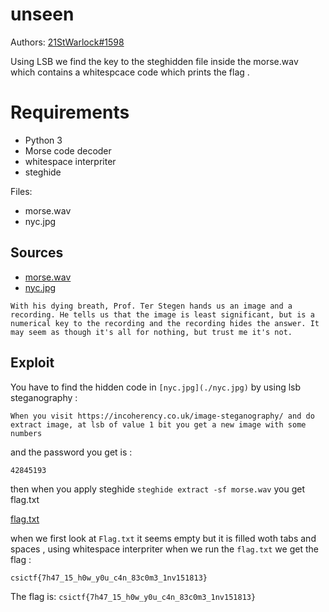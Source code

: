 # unseen

Authors: [21StWarlock#1598](21StWarlock#1598)

Using LSB we find the key to the steghidden file inside the morse.wav which contains a whitespcace code which prints the flag .
# Requirements

- Python 3
- Morse code decoder
- whitespace interpriter 
- steghide

Files: 
- morse.wav
- nyc.jpg

## Sources

- [morse.wav](./morse.wav)
- [nyc.jpg](./nyc.jpg)

```
With his dying breath, Prof. Ter Stegen hands us an image and a recording. He tells us that the image is least significant, but is a numerical key to the recording and the recording hides the answer. It may seem as though it's all for nothing, but trust me it's not.
```

## Exploit

You have to find the hidden code in `[nyc.jpg](./nyc.jpg)` by using lsb steganography :
```
When you visit https://incoherency.co.uk/image-steganography/ and do extract image, at lsb of value 1 bit you get a new image with some numbers  
```

and the password you get is :
```
42845193
```
then when you apply steghide `steghide extract -sf morse.wav` you get flag.txt


[flag.txt](./flag.txt)


when we first look at `Flag.txt` it seems empty but it is filled woth tabs and spaces , using whitespace interpriter when we run the `flag.txt` we get the flag : 
```
csictf{7h47_15_h0w_y0u_c4n_83c0m3_1nv151813}
```

 The flag is: `csictf{7h47_15_h0w_y0u_c4n_83c0m3_1nv151813}`
